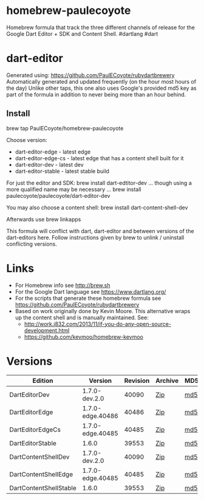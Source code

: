 homebrew-paulecoyote
====================

Homebrew formula that track the three different channels of release for the Google Dart Editor + SDK and Content Shell.  #dartlang #dart

dart-editor
===========

Generated using: https://github.com/PaulECoyote/rubydartbrewery
Automatically generated and updated frequently (on the hour most hours of the day)
Unlike other taps, this one also uses Google's provided md5 key as part of the formula in addition to never being more than an hour behind.

Install
-------
brew tap PaulECoyote/homebrew-paulecoyote

Choose version:
* dart-editor-edge - latest edge
* dart-editor-edge-cs - latest edge that has a content shell built for it
* dart-editor-dev - latest dev
* dart-editor-stable - latest stable build

For just the editor and SDK:
brew install dart-edtitor-dev
... though using a more qualified name may be necessary ...
brew install paulecoyote/paulecoyote/dart-editor-dev

You may also choose a content shell:
brew install dart-content-shell-dev

Afterwards use 
brew linkapps

This formula will conflict with dart, dart-editor and between versions of the dart-editors here.  Follow instructions given by brew to unlink / uninstall conflicting versions.

Links
=====
* For Homebrew info see http://brew.sh
* For the Google Dart language see https://www.dartlang.org/
* For the scripts that generate these homebrew formula see https://github.com/PaulECoyote/rubydartbrewery
* Based on work originally done by Kevin Moore. This alternative wraps up the content shell and is manually maintained.  See: 
    * http://work.j832.com/2013/11/if-you-do-any-open-source-development.html
    * https://github.com/kevmoo/homebrew-kevmoo

Versions
========
| Edition | Version | Revision | Archive | MD5 | Notes |
| ------- | ------- | -------- | ------- | --- | ----- |
| DartEditorDev | 1.7.0-dev.2.0 | 40090 | [Zip](https://storage.googleapis.com/dart-archive/channels/dev/release/40090/editor/darteditor-macos-x64.zip) | [md5](https://storage.googleapis.com/dart-archive/channels/dev/release/40090/editor/darteditor-macos-x64.zip.md5sum) | [Changes](https://storage.googleapis.com/dart-archive/channels/dev/release/latest/changelog.html) |
| DartEditorEdge | 1.7.0-edge.40486 | 40486 | [Zip](https://storage.googleapis.com/dart-archive/channels/be/raw/40486/editor/darteditor-macos-x64.zip) | [md5](https://storage.googleapis.com/dart-archive/channels/be/raw/40486/editor/darteditor-macos-x64.zip.md5sum) | - |
| DartEditorEdgeCs | 1.7.0-edge.40485 | 40485 | [Zip](https://storage.googleapis.com/dart-archive/channels/be/raw/40485/editor/darteditor-macos-x64.zip) | [md5](https://storage.googleapis.com/dart-archive/channels/be/raw/40485/editor/darteditor-macos-x64.zip.md5sum) | - |
| DartEditorStable | 1.6.0 | 39553 | [Zip](https://storage.googleapis.com/dart-archive/channels/stable/release/39553/editor/darteditor-macos-x64.zip) | [md5](https://storage.googleapis.com/dart-archive/channels/stable/release/39553/editor/darteditor-macos-x64.zip.md5sum) | [Changes](https://storage.googleapis.com/dart-archive/channels/stable/release/latest/changelog.html) |
| DartContentShellDev | 1.7.0-dev.2.0 | 40090 | [Zip](https://storage.googleapis.com/dart-archive/channels/dev/release/40090/dartium/content_shell-macos-ia32-release.zip) | [md5](https://storage.googleapis.com/dart-archive/channels/dev/release/40090/dartium/content_shell-macos-ia32-release.zip.md5sum) | - |
| DartContentShellEdge | 1.7.0-edge.40485 | 40485 | [Zip](https://storage.googleapis.com/dart-archive/channels/be/raw/40485/dartium/content_shell-macos-ia32-release.zip) | [md5](https://storage.googleapis.com/dart-archive/channels/be/raw/40485/dartium/content_shell-macos-ia32-release.zip.md5sum) | - |
| DartContentShellStable | 1.6.0 | 39553 | [Zip](https://storage.googleapis.com/dart-archive/channels/stable/release/39553/dartium/content_shell-macos-ia32-release.zip) | [md5](https://storage.googleapis.com/dart-archive/channels/stable/release/39553/dartium/content_shell-macos-ia32-release.zip.md5sum) | - |
